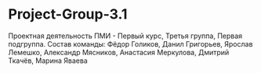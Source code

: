 # Project-Group-3.1
Проектная деятельность ПМИ - Первый курс, Третья группа, Первая подгруппа.
Состав команды:
Фёдор Голиков, Данил Григорьев, Ярослав Лемешко, Александр Мясников, Анастасия Меркулова, Дмитрий Ткачёв, Марина Яваева
